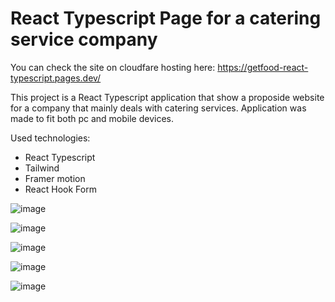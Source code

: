 # React Typescript Page for a catering service company
You can check the site on cloudfare hosting here: https://getfood-react-typescript.pages.dev/  


This project is a React Typescript application that show a proposide website for a company that mainly deals with catering services. Application was made to fit both pc and mobile devices.


Used technologies:  
- React Typescript
- Tailwind
- Framer motion
- React Hook Form

![image](https://github.com/bchanowski/getfood-react-typescript/assets/92587389/10eb6726-fa8a-4bc6-97c9-a8a29158f276)  

![image](https://github.com/bchanowski/getfood-react-typescript/assets/92587389/1be74c3a-d9b4-4cd8-95b3-457cbf21785e)  

![image](https://github.com/bchanowski/getfood-react-typescript/assets/92587389/ab4c58ea-1d48-4455-b579-2e30a7bb370a)  

![image](https://github.com/bchanowski/getfood-react-typescript/assets/92587389/ef9a35d3-9564-4f79-962c-8071601e1623)  

![image](https://github.com/bchanowski/getfood-react-typescript/assets/92587389/c0db0901-f62c-4254-8697-ad6f941c2c05)
